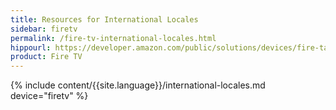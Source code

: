 ```yaml
---
title: Resources for International Locales
sidebar: firetv
permalink: /fire-tv-international-locales.html
hippourl: https://developer.amazon.com/public/solutions/devices/fire-tablets/app-development/07-resources-for-international-locales
product: Fire TV
---
```


{% include content/{{site.language}}/international-locales.md device="firetv" %}